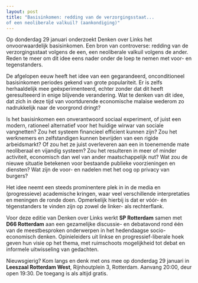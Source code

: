 ```yaml
---
layout: post
title: "Basisinkomen: redding van de verzorgingsstaat...
of een neoliberale valkuil? (aankondiging)"
---
```


Op donderdag 29 januari onderzoekt Denken over Links het onvoorwaardelijk
basisinkomen. Een bron van controverse: redding van de verzorgingsstaat volgens
de een, een neoliberale valkuil volgens de ander. Reden te meer om dit idee
eens nader onder de loep te nemen met voor- en tegenstanders.

De afgelopen eeuw heeft het idee van een gegarandeerd, onconditioneel
basisinkomen periodes gekend van grote populariteit. Er is zelfs herhaaldelijk
mee geëxperimenteerd, echter zonder dat dit heeft geresulteeerd in enige
blijvende verandering. Wat te denken van dit idee, dat zich in deze tijd van
voortdurende economische malaise wederom zo nadrukkelijk naar de voorgrond
dringt?

Is het basisinkomen een onverantwoord sociaal experiment, of juist een modern,
rationeel alternatief voor het huidige wirwar van sociale vangnetten? Zou het
systeem financieel efficient kunnen zijn? Zou het werknemers en zelfstandigen
kunnen bevrijden van een rigide arbeidsmarkt? Of zou het ze juist overleveren
aan een in toenemende mate neoliberaal en vijandig systeem? Zou het resulteren
in meer of minder activiteit, economisch dan wel van ander
maatschappelijk nut? Wat zou de nieuwe situatie betekenen voor bestaande
publieke voorzieningen en diensten? Wat zijn de voor- en nadelen met het oog op
privacy van burgers?

Het idee neemt een steeds prominentere plek in in de media en (progressieve)
academische kringen, waar veel verschillende interpretaties en meningen de
ronde doen. Opmerkelijk hierbij is dat er vóór- én tégenstanders te vinden zijn
op zowel de linker- als rechterflank.

Voor deze editie van Denken over Links werkt **SP Rotterdam** samen met **D66
Rotterdam** aan een gezamelijke discussie- en debatavond rond één van de
meestbesproken onderwerpen in het hedendaagse socio-economisch denken.
Opinieleiders uit linkse en progressief-liberale hoek geven hun visie op het
thema, met ruimschoots mogelijkheid tot debat en informele uitwisseling van
gedachten.

Nieuwsgierig? Kom langs en denk met ons mee op donderdag 29 januari in
**Leeszaal Rotterdam West**, Rijnhoutplein 3, Rotterdam. Aanvang 20:00, deur
open 19:30. De toegang is als altijd gratis. 
